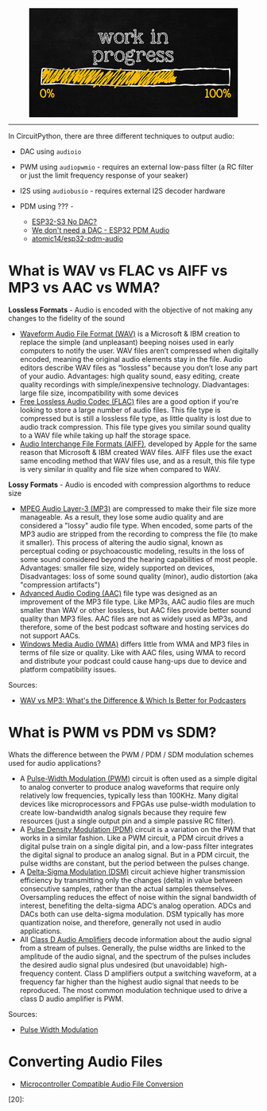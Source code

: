 
<!--
Maintainer:   jeffskinnerbox@yahoo.com / www.jeffskinnerbox.me
Version:      0.0.0
-->


<div align="center">
<img src="https://raw.githubusercontent.com/jeffskinnerbox/blog/main/content/images/banners-bkgrds/work-in-progress.jpg" title="These materials require additional work and are not ready for general use." align="center" width=420px height=219px>
</div>


-----


In CircuitPython, there are three different techniques to output audio:
* DAC using `audioio`
* PWM using `audiopwmio` - requires an external low-pass filter (a RC filter or just the limit frequency response of your seaker)
* I2S using `audiobusio` - requires external I2S decoder hardware

* PDM using ??? -
    * [ESP32-S3 No DAC?](https://atomic14.substack.com/p/esp32-s3-no-dac)
    * [We don't need a DAC - ESP32 PDM Audio](https://www.youtube.com/watch?v=oZ39VCUvKjw)
    * [atomic14/esp32-pdm-audio](https://github.com/atomic14/esp32-pdm-audio)

# What is WAV vs FLAC vs AIFF vs MP3 vs AAC vs WMA?
**Lossless Formats** - Audio is encoded with the objective of not making any changes to the fidelity of the sound
* [Waveform Audio File Format (WAV)][14] is a Microsoft & IBM creation to replace the simple (and unpleasant) beeping noises used in early computers to notify the user.
WAV files aren’t compressed when digitally encoded, meaning the original audio elements stay in the file.
Audio editors describe WAV files as “lossless” because you don’t lose any part of your audio.
Advantages: high quality sound, easy editing, create quality recordings with simple/inexpensive technology.
Diadvantages: large file size, incompatibility with some devices
* [Free Lossless Audio Codec (FLAC)][15] files are a good option if you're looking to store a large number of audio files. This file type is compressed but is still a lossless file type, as little quality is lost due to audio track compression. This file type gives you similar sound quality to a WAV file while taking up half the storage space.
* [Audio Interchange File Formats (AIFF)][16], developed by Apple for the same reason that Microsoft & IBM created WAV files. AIFF files use the exact same encoding method that WAV files use, and as a result, this file type is very similar in quality and file size when compared to WAV.

**Lossy Formats** - Audio is encoded with compression algorthms to reduce size
* [MPEG Audio Layer-3 (MP3)][17]
are compressed to make their file size more manageable. As a result, they lose some audio quality and are considered a "lossy" audio file type.
When encoded, some parts of the MP3 audio are stripped from the recording to compress the file (to make it smaller). This process of altering the audio signal, known as perceptual coding or psychoacoustic modeling, results in the loss of some sound considered beyond the hearing capabilities of most people.
Advantages: smaller file size, widely supported on devices,
Disadvantages: loss of some sound quality (minor), audio distortion (aka "compression artifacts")
* [Advanced Audio Coding (AAC)][18] file type was designed as an improvement of the MP3 file type. Like MP3s, AAC audio files are much smaller than WAV or other lossless, but AAC files provide better sound quality than MP3 files. AAC files are not as widely used as MP3s, and therefore, some of the best podcast software and hosting services do not support AACs.
* [Windows Media Audio (WMA)][19] differs little from WMA and MP3 files in terms of file size or quality. Like with AAC files, using WMA to record and distribute your podcast could cause hang-ups due to device and platform compatibility issues.

Sources:
* [WAV vs MP3: What's the Difference & Which Is Better for Podcasters](https://riverside.fm/blog/wav-vs-mp3)

# What is PWM vs PDM vs SDM?
Whats the difference between the PWM / PDM / SDM modulation schemes used for audio applications?

* A [Pulse-Width Modulation (PWM)][10] circuit is often used as a simple digital to analog converter
to produce analog waveforms that require only relatively low frequencies, typically less than 100KHz.
Many digital devices like microprocessors and FPGAs use pulse-width modulation to create
low-bandwidth analog signals because they require few resources (just a single output pin and a simple passive RC filter).
* A [Pulse Density Modulation (PDM)][11] circuit is a variation on the PWM that works in a similar fashion.
Like a PWM circuit, a PDM circuit drives a digital pulse train on a single digital pin,
and a low-pass filter integrates the digital signal to produce an analog signal.
But in a PDM circuit, the pulse widths are constant, but the period between the pulses change.
* A [Delta-Sigma Modulation (DSM)][12] circuit achieve higher transmission efficiency
by transmitting only the changes (delta) in value between consecutive samples,
rather than the actual samples themselves.
Oversampling reduces the effect of noise within the signal bandwidth of interest,
benefiting the delta-sigma ADC’s analog operation.
ADCs and DACs both can use delta-sigma modulation.
DSM typically has more quantization noise, and therefore, generally not used in audio applications.
* All [Class D Audio Amplifiers][13] decode information about the audio signal from a stream of pulses.
Generally, the pulse widths are linked to the amplitude of the audio signal,
and the spectrum of the pulses includes the desired audio signal plus undesired
(but unavoidable) high-frequency content.
Class D amplifiers output a switching waveform,
at a frequency far higher than the highest audio signal that needs to be reproduced.
The most common modulation technique used to drive a class D audio amplifier is PWM.

Sources:
* [Pulse Width Modulation][10]

# Converting Audio Files
* [Microcontroller Compatible Audio File Conversion](https://learn.adafruit.com/microcontroller-compatible-audio-file-conversion)



[10]:https://www.realdigital.org/doc/333049590c67cb553fc7f9880b2f79c3
[11]:https://www.realdigital.org/doc/333049590c67cb553fc7f9880b2f79c3#pulse-density-modulation
[12]:https://www.electronicdesign.com/technologies/analog/article/21798185/understanding-delta-sigma-modulators
[13]:https://www.eetimes.com/class-d-audio-amplifiers-what-why-and-how-part-5/
[14]:https://docs.fileformat.com/audio/wav/
[15]:https://docs.fileformat.com/audio/flac/
[16]:https://docs.fileformat.com/audio/aiff/
[17]:https://docs.fileformat.com/audio/mp3/
[18]:https://docs.fileformat.com/audio/aac/
[19]:https://docs.fileformat.com/audio/wma/
[20]:

